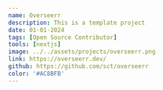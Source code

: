 ```yaml
---
name: Overseerr
description: This is a template project
date: 01-01-2024
tags: [Open Source Contributor]
tools: [nextjs]
image: ../../assets/projects/overseerr.png
link: https://overseerr.dev/
github: https://github.com/sct/overseerr
color: '#AC8BFB'
---
```

